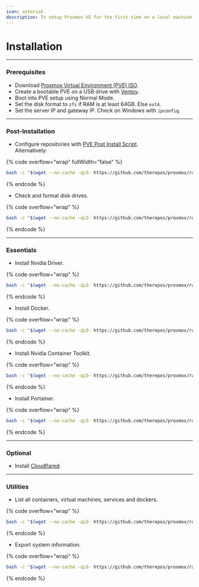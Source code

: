 ```yaml
---
icon: asterisk
description: To setup Proxmox VE for the first time on a local machine.
---
```


# Installation

***

### Prerequisites

* Download [Proxmox Virtual Environment (PVE) ISO](https://www.proxmox.com/en/downloads).
* Create a bootable PVE on a USB drive with [Ventoy](https://www.ventoy.net/en/download.html).
* Boot into PVE setup using Normal Mode.
* Set the disk format to `zfs` if RAM is at least 64GB.  Else `ext4`.
* Set the server IP and gateway IP. Check on Windows with `ipconfig`.



***

### Post-Installation

* Configure repositories with [PVE Post Install Script](https://tteck.github.io/Proxmox/#proxmox-ve-post-install). \
  Alternatively:

{% code overflow="wrap" fullWidth="false" %}
```bash
bash -c "$(wget --no-cache -qLO- https://github.com/therepos/proxmox/raw/main/installers/install-postpve.sh)"
```
{% endcode %}

* Check and format disk drives.

{% code overflow="wrap" %}
```bash
bash -c "$(wget --no-cache -qLO- https://github.com/therepos/proxmox/raw/main/util/formatdisk.sh)"
```
{% endcode %}

***

### Essentials

* Install Nvidia Driver.

{% code overflow="wrap" %}
```bash
bash -c "$(wget --no-cache -qLO- https://github.com/therepos/proxmox/raw/main/installers/install-nvidiadriver.sh)"
```
{% endcode %}

* Install Docker.

{% code overflow="wrap" %}
```bash
bash -c "$(wget --no-cache -qLO- https://github.com/therepos/proxmox/raw/main/installers/install-docker.sh)"
```
{% endcode %}

* Install Nvidia Container Toolkit.

{% code overflow="wrap" %}
```bash
bash -c "$(wget --no-cache -qLO- https://github.com/therepos/proxmox/raw/main/installers/install-nvidiact.sh)"
```
{% endcode %}

* Install Portainer.

{% code overflow="wrap" %}
```bash
bash -c "$(wget --no-cache -qLO- https://github.com/therepos/proxmox/raw/main/installers/install-portainer.sh)"
```
{% endcode %}



***

### Optional

* Install [Cloudflared](https://tteck.github.io/Proxmox/#cloudflared-lxc).



***

### Utilities

* List all containers, virtual machines, services and dockers.

{% code overflow="wrap" %}
```bash
bash -c "$(wget --no-cache -qLO- https://github.com/therepos/proxmox/raw/main/util/list-ct.sh)"
```
{% endcode %}

* Export system information.

{% code overflow="wrap" %}
```bash
bash -c "$(wget --no-cache -qLO- https://github.com/therepos/proxmox/raw/main/util/get-sysinfo.sh)"
```
{% endcode %}
